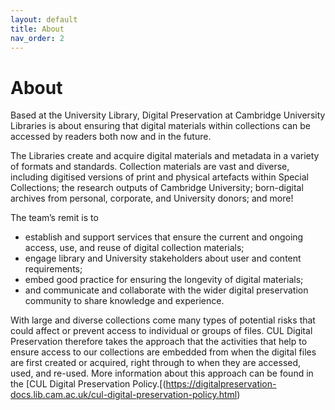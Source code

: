 ```yaml
---
layout: default
title: About
nav_order: 2
---
```

# About
Based at the University Library, Digital Preservation at Cambridge University Libraries is about ensuring that digital materials within collections can be accessed by readers both now and in the future.

The Libraries create and acquire digital materials and metadata in a variety of formats and standards. Collection materials are vast and diverse, including digitised versions of print and physical artefacts within Special Collections; the research outputs of Cambridge University; born-digital archives from personal, corporate, and University donors; and more!

The team’s remit is to 
* establish and support services that ensure the current and ongoing access, use, and reuse of digital collection materials; 
* engage library and University stakeholders about user and content requirements; 
* embed good practice for ensuring the longevity of digital materials; 
* and communicate and collaborate with the wider digital preservation community to share knowledge and experience.

With large and diverse collections come many types of potential risks that could affect or prevent access to individual or groups of files. CUL Digital Preservation therefore takes the approach that the activities that help to ensure access to our collections are embedded from when the digital files are first created or acquired, right through to when they are accessed, used, and re-used. More information about this approach can be found in the [CUL Digital Preservation Policy.[(https://digitalpreservation-docs.lib.cam.ac.uk/cul-digital-preservation-policy.html)
